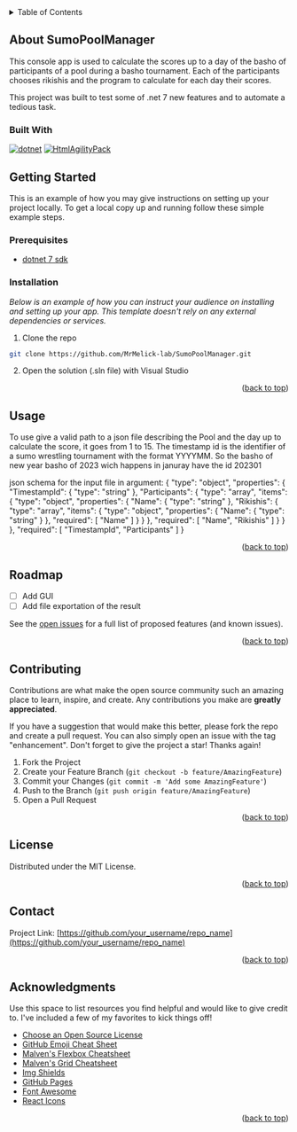 <!-- TABLE OF CONTENTS -->
<details>
  <summary>Table of Contents</summary>
  <ol>
    <li>
      <a href="#about-the-project">About The Project</a>
      <ul>
        <li><a href="#built-with">Built With</a></li>
      </ul>
    </li>
    <li>
      <a href="#getting-started">Getting Started</a>
      <ul>
        <li><a href="#prerequisites">Prerequisites</a></li>
        <li><a href="#installation">Installation</a></li>
      </ul>
    </li>
    <li><a href="#usage">Usage</a></li>
    <li><a href="#roadmap">Roadmap</a></li>
    <li><a href="#contributing">Contributing</a></li>
    <li><a href="#license">License</a></li>
    <li><a href="#contact">Contact</a></li>
    <li><a href="#acknowledgments">Acknowledgments</a></li>
  </ol>
</details>



<!-- ABOUT THE PROJECT -->
## About SumoPoolManager

This console app is used to calculate the scores up to a day of the basho of participants of a pool during a basho tournament. Each of the participants chooses rikishis and the program to calculate for each day their scores. 

This project was built to test some of .net 7 new features and to automate a tedious task.



### Built With

[![dotnet][dotnet.com]][dotnet-url]
[![HtmlAgilityPack][HtmlAgilityPack-logo]][HtlmlAgilityPack-url]

<!-- GETTING STARTED -->
## Getting Started

This is an example of how you may give instructions on setting up your project locally.
To get a local copy up and running follow these simple example steps.

### Prerequisites
* [dotnet 7 sdk](https://dotnet.microsoft.com/en-us/download/dotnet/7.0)

### Installation

_Below is an example of how you can instruct your audience on installing and setting up your app. This template doesn't rely on any external dependencies or services._

1.  Clone the repo
   ```sh
   git clone https://github.com/MrMelick-lab/SumoPoolManager.git
   ```
2. Open the solution (.sln file) with Visual Studio

<p align="right">(<a href="#readme-top">back to top</a>)</p>

<!-- USAGE EXAMPLES -->
## Usage

To use give a valid path to a json file describing the Pool and the day up to calculate the score, it goes from 1 to 15.
The timestamp id is the identifier of a sumo wrestling tournament with the format YYYYMM. So the basho of new year basho of 2023 wich happens in januray have the id 202301

json schema for the input file in argument:
{
  "type": "object",
  "properties": {
    "TimestampId": {
      "type": "string"
    },
    "Participants": {
      "type": "array",
      "items": {
        "type": "object",
        "properties": {
          "Name": {
            "type": "string"
          },
          "Rikishis": {
            "type": "array",
            "items": {
              "type": "object",
              "properties": {
                "Name": {
                  "type": "string"
                }
              },
              "required": [
                "Name"
              ]
            }
          }
        },
        "required": [
          "Name",
          "Rikishis"
        ]
      }
    }
  },
  "required": [
    "TimestampId",
    "Participants"
  ]
}


<p align="right">(<a href="#readme-top">back to top</a>)</p>



<!-- ROADMAP -->
## Roadmap
- [ ] Add GUI
- [ ] Add file exportation of the result

See the [open issues](https://github.com/othneildrew/Best-README-Template/issues) for a full list of proposed features (and known issues).

<p align="right">(<a href="#readme-top">back to top</a>)</p>



<!-- CONTRIBUTING -->
## Contributing

Contributions are what make the open source community such an amazing place to learn, inspire, and create. Any contributions you make are **greatly appreciated**.

If you have a suggestion that would make this better, please fork the repo and create a pull request. You can also simply open an issue with the tag "enhancement".
Don't forget to give the project a star! Thanks again!

1. Fork the Project
2. Create your Feature Branch (`git checkout -b feature/AmazingFeature`)
3. Commit your Changes (`git commit -m 'Add some AmazingFeature'`)
4. Push to the Branch (`git push origin feature/AmazingFeature`)
5. Open a Pull Request

<p align="right">(<a href="#readme-top">back to top</a>)</p>



<!-- LICENSE -->
## License

Distributed under the MIT License.

<p align="right">(<a href="#readme-top">back to top</a>)</p>



<!-- CONTACT -->
## Contact

Project Link: [https://github.com/your_username/repo_name](https://github.com/your_username/repo_name)

<p align="right">(<a href="#readme-top">back to top</a>)</p>



<!-- ACKNOWLEDGMENTS -->
## Acknowledgments

Use this space to list resources you find helpful and would like to give credit to. I've included a few of my favorites to kick things off!

* [Choose an Open Source License](https://choosealicense.com)
* [GitHub Emoji Cheat Sheet](https://www.webpagefx.com/tools/emoji-cheat-sheet)
* [Malven's Flexbox Cheatsheet](https://flexbox.malven.co/)
* [Malven's Grid Cheatsheet](https://grid.malven.co/)
* [Img Shields](https://shields.io)
* [GitHub Pages](https://pages.github.com)
* [Font Awesome](https://fontawesome.com)
* [React Icons](https://react-icons.github.io/react-icons/search)

<p align="right">(<a href="#readme-top">back to top</a>)</p>



<!-- MARKDOWN LINKS & IMAGES -->
<!-- https://www.markdownguide.org/basic-syntax/#reference-style-links -->
[contributors-shield]: https://img.shields.io/github/contributors/othneildrew/Best-README-Template.svg?style=for-the-badge
[contributors-url]: https://github.com/othneildrew/Best-README-Template/graphs/contributors
[forks-shield]: https://img.shields.io/github/forks/othneildrew/Best-README-Template.svg?style=for-the-badge
[forks-url]: https://github.com/othneildrew/Best-README-Template/network/members
[stars-shield]: https://img.shields.io/github/stars/othneildrew/Best-README-Template.svg?style=for-the-badge
[stars-url]: https://github.com/othneildrew/Best-README-Template/stargazers
[issues-shield]: https://img.shields.io/github/issues/othneildrew/Best-README-Template.svg?style=for-the-badge
[issues-url]: https://github.com/othneildrew/Best-README-Template/issues
[license-shield]: https://img.shields.io/github/license/othneildrew/Best-README-Template.svg?style=for-the-badge
[license-url]: https://github.com/othneildrew/Best-README-Template/blob/master/LICENSE.txt
[dotnet-url]: https://dotnet.microsoft.com/en-us/
[dotnet.com]:https://raw.githubusercontent.com/dotnet/brand/29878855347e055ff15675471f7043fda3e92cea/logo/dotnet-logo.svg
[HtlmlAgilityPack-url]: https://html-agility-pack.net/
[HtmlAgilityPack-logo]: https://z2c2b4z9.stackpathcdn.com/images/logo256X256.png

